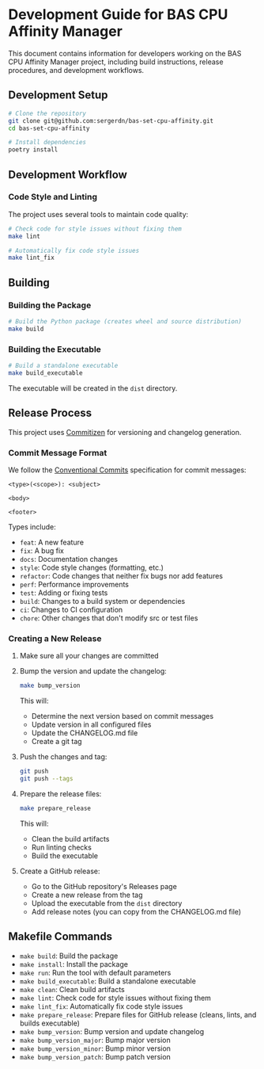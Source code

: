 # Development Guide for BAS CPU Affinity Manager

This document contains information for developers working on the BAS CPU Affinity Manager project, including build
instructions, release procedures, and development workflows.

## Development Setup

```bash
# Clone the repository
git clone git@github.com:sergerdn/bas-set-cpu-affinity.git
cd bas-set-cpu-affinity

# Install dependencies
poetry install
```

## Development Workflow

### Code Style and Linting

The project uses several tools to maintain code quality:

```bash
# Check code for style issues without fixing them
make lint

# Automatically fix code style issues
make lint_fix
```

## Building

### Building the Package

```bash
# Build the Python package (creates wheel and source distribution)
make build
```

### Building the Executable

```bash
# Build a standalone executable
make build_executable
```

The executable will be created in the `dist` directory.

## Release Process

This project uses [Commitizen](https://commitizen-tools.github.io/commitizen/) for versioning and changelog generation.

### Commit Message Format

We follow the [Conventional Commits](https://www.conventionalcommits.org/) specification for commit messages:

```
<type>(<scope>): <subject>

<body>

<footer>
```

Types include:

- `feat`: A new feature
- `fix`: A bug fix
- `docs`: Documentation changes
- `style`: Code style changes (formatting, etc.)
- `refactor`: Code changes that neither fix bugs nor add features
- `perf`: Performance improvements
- `test`: Adding or fixing tests
- `build`: Changes to a build system or dependencies
- `ci`: Changes to CI configuration
- `chore`: Other changes that don't modify src or test files

### Creating a New Release

1. Make sure all your changes are committed

2. Bump the version and update the changelog:
   ```bash
   make bump_version
   ```
   This will:
    - Determine the next version based on commit messages
    - Update version in all configured files
    - Update the CHANGELOG.md file
    - Create a git tag

3. Push the changes and tag:
   ```bash
   git push
   git push --tags
   ```

4. Prepare the release files:
   ```bash
   make prepare_release
   ```
   This will:
    - Clean the build artifacts
    - Run linting checks
    - Build the executable

5. Create a GitHub release:
    - Go to the GitHub repository's Releases page
    - Create a new release from the tag
    - Upload the executable from the `dist` directory
    - Add release notes (you can copy from the CHANGELOG.md file)

## Makefile Commands

- `make build`: Build the package
- `make install`: Install the package
- `make run`: Run the tool with default parameters
- `make build_executable`: Build a standalone executable
- `make clean`: Clean build artifacts
- `make lint`: Check code for style issues without fixing them
- `make lint_fix`: Automatically fix code style issues
- `make prepare_release`: Prepare files for GitHub release (cleans, lints, and builds executable)
- `make bump_version`: Bump version and update changelog
- `make bump_version_major`: Bump major version
- `make bump_version_minor`: Bump minor version
- `make bump_version_patch`: Bump patch version